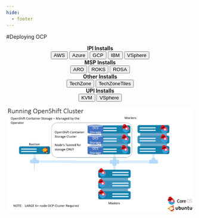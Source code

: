 ```yaml
---
hide:
  - footer
---
```

<script>
  document.title = "Deploy OCP";
</script>
#Deploying OCP
<html>
<body>
<div style="text-align:center">

<div><B>IPI Installs</B></div>
<button onclick="location.href='./AWS/'" class="custom-btn btn-7">AWS</button>
<button onclick="location.href='./Azure/'" class="custom-btn btn-7">Azure</button>
<button onclick="location.href='./GCP/'" class="custom-btn btn-7">GCP</button>
<button onclick="location.href='./IBM/'" class="custom-btn btn-7">IBM</button>
<button onclick="location.href='./VSphere/'" class="custom-btn btn-7">VSphere</button>

<div><B>MSP Installs</B></div>
<button onclick="location.href='./ARO/'" class="custom-btn btn-7">ARO</button>
<button onclick="location.href='./ROKS/'" class="custom-btn btn-7">ROKS</button>
<button onclick="location.href='./ROSA/'" class="custom-btn btn-7">ROSA</button>

<div><B>Other Installs</B></div>
<button onclick="location.href='./TechZone/'" class="custom-btn btn-7">TechZone</button>
<button onclick="location.href='./TechZoneTiles/'" class="custom-btn btn-7">TechZoneTiles</button>

<div><B>UPI Installs</B></div>
<button onclick="location.href='./kvm/'" class="custom-btn btn-7">KVM</button>
<button onclick="location.href='./VSphere/'" class="custom-btn btn-7">VSphere</button>


<p align = "center">
  <img src='../images/OCPClusterwithODF.jpg'  align="top"  style = "float">
</p>
</div>
</body>
</html>
